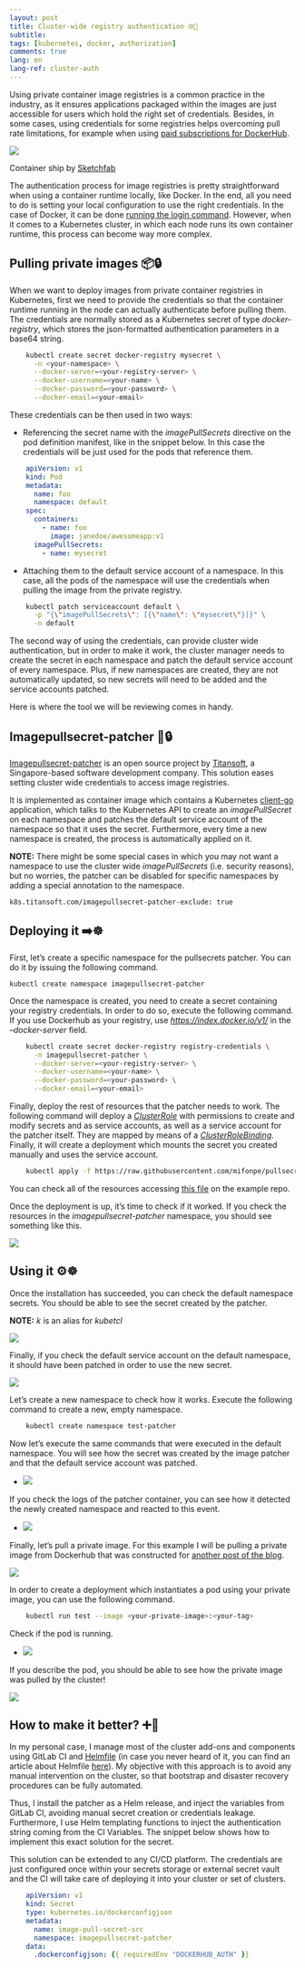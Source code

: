 ```yaml
---
layout: post
title: Cluster-wide registry authentication 🌐🔐
subtitle: 
tags: [kubernetes, docker, authorization]
comments: true
lang: en
lang-ref: cluster-auth
---
```


Using private container image registries is a common practice in the industry, as it ensures applications packaged within the images are just accessible for users which hold the right set of credentials. Besides, in some cases, using credentials for some registries helps overcoming pull rate limitations, for example when using [paid subscriptions for DockerHub](https://www.docker.com/pricing).

![](https://kubesandclouds.com/wp-content/uploads/2021/11/461f0ea0da8f612dbea489d1bffe9d7d-1024x640.jpg)

Container ship by [Sketchfab](https://sketchfab.com)

The authentication process for image registries is pretty straightforward when using a container runtime locally, like Docker. In the end, all you need to do is setting your local configuration to use the right credentials. In the case of Docker, it can be done [running the login command](https://docs.docker.com/engine/reference/commandline/login/). However, when it comes to a Kubernetes cluster, in which each node runs its own container runtime, this process can become way more complex.

## Pulling private images 📦🔒


When we want to deploy images from private container registries in Kubernetes, first we need to provide the credentials so that the container runtime running in the node can actually authenticate before pulling them. The credentials are normally stored as a Kubernetes secret of type _docker-registry_, which stores the json-formatted authentication parameters in a base64 string.
```bash
    kubectl create secret docker-registry mysecret \
      -n <your-namespace> \
      --docker-server=<your-registry-server> \
      --docker-username=<your-name> \
      --docker-password=<your-password> \
      --docker-email=<your-email>
```

These credentials can be then used in two ways:

*   Referencing the secret name with the _imagePullSecrets_ directive on the pod definition manifest, like in the snippet below. In this case the credentials will be just used for the pods that reference them.

```yaml
    apiVersion: v1
    kind: Pod
    metadata:
      name: foo
      namespace: default
    spec:
      containers:
        - name: foo
          image: janedoe/awesomeapp:v1
      imagePullSecrets:
        - name: mysecret
```

*   Attaching them to the default service account of a namespace. In this case, all the pods of the namespace will use the credentials when pulling the image from the private registry.

```bash
    kubectl patch serviceaccount default \
      -p "{\"imagePullSecrets\": [{\"name\": \"mysecret\"}]}" \
      -n default
```

The second way of using the credentials, can provide cluster wide authentication, but in order to make it work, the cluster manager needs to create the secret in each namespace and patch the default service account of every namespace. Plus, if new namespaces are created, they are not automatically updated, so new secrets will need to be added and the service accounts patched.

Here is where the tool we will be reviewing comes in handy.

## Imagepullsecret-patcher 🤖🔒


[Imagepullsecret-patcher](https://github.com/titansoft-pte-ltd/imagepullsecret-patcher) is an open source project by [Titansoft](https://www.titansoft.com/en), a Singapore-based software development company. This solution eases setting cluster wide credentials to access image registries.

It is implemented as container image which contains a Kubernetes [client-go](https://github.com/kubernetes/client-go) application, which talks to the Kubernetes API to create an _imagePullSecret_ on each namespace and patches the default service account of the namespace so that it uses the secret. Furthermore, every time a new namespace is created, the process is automatically applied on it.

**NOTE:** There might be some special cases in which you may not want a namespace to use the cluster wide _imagePullSecrets_ (i.e. security reasons), but no worries, the patcher can be disabled for specific namespaces by adding a special annotation to the namespace.

    k8s.titansoft.com/imagepullsecret-patcher-exclude: true

## Deploying it ➡️☸️


First, let’s create a specific namespace for the pullsecrets patcher. You can do it by issuing the following command.

    kubectl create namespace imagepullsecret-patcher

Once the namespace is created, you need to create a secret containing your registry credentials. In order to do so, execute the following command. If you use Dockerhub as your registry, use _https://index.docker.io/v1/_ in the _–docker-server_ field.

```bash
    kubectl create secret docker-registry registry-credentials \
      -n imagepullsecret-patcher \
      --docker-server=<your-registry-server> \
      --docker-username=<your-name> \
      --docker-password=<your-password> \
      --docker-email=<your-email>
```

Finally, deploy the rest of resources that the patcher needs to work. The following command will deploy a _[ClusterRole](https://v1-20.docs.kubernetes.io/docs/reference/access-authn-authz/rbac/#role-and-clusterrole)_ with permissions to create and modify secrets and as service accounts, as well as a service account for the patcher itself. They are mapped by means of a _[ClusterRoleBinding](https://v1-20.docs.kubernetes.io/docs/reference/access-authn-authz/rbac/#rolebinding-and-clusterrolebinding)_. Finally, it will create a deployment which mounts the secret you created manually and uses the service account.

```bash
    kubectl apply -f https://raw.githubusercontent.com/mifonpe/pullsecrets-cluster-demo/main/manifests.yaml 
```

You can check all of the resources accessing [this file](https://github.com/mifonpe/pullsecrets-cluster-demo/blob/main/manifests.yaml) on the example repo.

Once the deployment is up, it’s time to check if it worked. If you check the resources in the _imagepullsecret-patcher_ namespace, you should see something like this.

![](https://kubesandclouds.com/wp-content/uploads/2021/12/Screenshot-2021-12-11-at-10.39.44-1024x250.png)


## Using it ⚙️☸️


Once the installation has succeeded, you can check the default namespace secrets. You should be able to see the secret created by the patcher.

**NOTE:** _k_ is an alias for _kubetcl_

![](https://kubesandclouds.com/wp-content/uploads/2021/12/Screenshot-2021-12-11-at-10.40.08-1024x137.png)

Finally, if you check the default service account on the default namespace, it should have been patched in order to use the new secret.

![](https://kubesandclouds.com/wp-content/uploads/2021/12/Screenshot-2021-12-11-at-10.40.47.png)

Let’s create a new namespace to check how it works. Execute the following command to create a new, empty namespace.

```bash
    kubectl create namespace test-patcher
```

Now let’s execute the same commands that were executed in the default namespace. You will see how the secret was created by the image patcher and that the default service account was patched.

*   ![](https://kubesandclouds.com/wp-content/uploads/2021/12/Screenshot-2021-12-11-at-10.47.54-1024x452.png)
    

If you check the logs of the patcher container, you can see how it detected the newly created namespace and reacted to this event.

*   ![](https://kubesandclouds.com/wp-content/uploads/2021/12/Screenshot-2021-12-11-at-13.29.36-1024x88.png)
    

Finally, let’s pull a private image. For this example I will be pulling a private image from Dockerhub that was constructed for [another post of the blog](https://kubesandclouds.com/index.php/2021/11/04/kaniko/).

![](https://kubesandclouds.com/wp-content/uploads/2021/12/Screenshot-2021-12-11-at-13.22.54-1024x596.png)

In order to create a deployment which instantiates a pod using your private image, you can use the following command.
```bash
    kubectl run test --image <your-private-image>:<your-tag>
```

Check if the pod is running.

*   ![](https://kubesandclouds.com/wp-content/uploads/2021/12/Screenshot-2021-12-11-at-13.40.50-1024x91.png)
    

If you describe the pod, you should be able to see how the private image was pulled by the cluster!

![](https://kubesandclouds.com/wp-content/uploads/2021/12/Screenshot-2021-12-11-at-13.38.32-1024x154.png)


## How to make it better? ➕🤖


In my personal case, I manage most of the cluster add-ons and components using GitLab CI and [Helmfile](https://github.com/roboll/helmfile) (in case you never heard of it, you can find an article about Helmfile [here](https://kubesandclouds.com/index.php/2020/12/16/helmfile/)). My objective with this approach is to avoid any manual intervention on the cluster, so that bootstrap and disaster recovery procedures can be fully automated.

Thus, I install the patcher as a Helm release, and inject the variables from GitLab CI, avoiding manual secret creation or credentials leakage. Furthermore, I use Helm templating functions to inject the authentication string coming from the CI Variables. The snippet below shows how to implement this exact solution for the secret.

This solution can be extended to any CI/CD platform. The credentials are just configured once within your secrets storage or external secret vault and the CI will take care of deploying it into your cluster or set of clusters.

```yaml
    apiVersion: v1
    kind: Secret
    type: kubernetes.io/dockerconfigjson
    metadata:
      name: image-pull-secret-src
      namespace: imagepullsecret-patcher
    data:
      .dockerconfigjson: {{ requiredEnv "DOCKERHUB_AUTH" }}
```